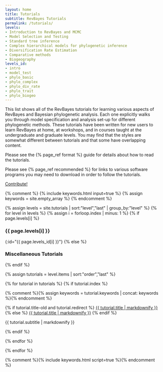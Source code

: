 ```yaml
---
layout: home
title: Tutorials
subtitle: RevBayes Tutorials
permalink: /tutorials/
levels:
- Introduction to RevBayes and MCMC
- Model Selection and Testing
- Standard tree inference
- Complex hierarchical models for phylogenetic inference
- Diversification Rate Estimation
- Comparative methods
- Biogeography
levels_id:
- intro
- model_test
- phylo_basic
- phylo_complex
- phylo_div_rate
- phylo_trait
- phylo_biogeo
---
```


This list shows all of the RevBayes tutorials for learning various aspects of RevBayes and Bayesian phylogenetic analysis.
Each one explicitly walks you through model specification and analysis set-up for different phylogenetic methods.
These tutorials have been written for new users to learn RevBayes at home, at workshops, and in courses taught at the undergraduate and graduate levels. 
You may find that the styles are somewhat different between tutorials and that some  have overlapping content. 

Please see the {% page_ref format %} guide for details about how to read the tutorials.

Please see {% page_ref recommended %} for links to various software programs you may need to download in order to follow the tutorials.

<a href="{% page_url tutorial %}" class="btn btn-warning" role="button">Contribute!</a>

{% comment %}
{% include keywords.html input=true %}
{% assign keywords = site.empty_array %}
{% endcomment %}

{% assign levels = site.tutorials | sort:"level","last" | group_by:"level" %}
{% for level in levels %}
{% assign i = forloop.index | minus: 1 %}
{% if page.levels[i] %}
<h3>{{ page.levels[i] }}</h3>{:id="{{ page.levels_id[i] }}"}
{% else %}
<h3>Miscellaneous Tutorials</h3>
{% endif %}

{% assign tutorials = level.items | sort:"order","last" %}

<div class="tutorialbox">
{% for tutorial in tutorials %}
{% if tutorial.index %}

{% comment %}{% assign keywords = tutorial.keywords | concat: keywords %}{% endcomment %}

<div class="tutorial {{ tutorial.keywords | join:' '}}">
{% if tutorial.title-old and tutorial.redirect %}
<a class="title" href="https://github.com/revbayes/revbayes_tutorial/raw/master/tutorial_TeX/{{ tutorial.title-old }}/{{ tutorial.title-old }}.pdf">{{ tutorial.title | markdownify }}</a>
{% else %}
<a class="title" href="{{ site.baseurl }}{{ tutorial.url }}">{{ tutorial.title | markdownify }}</a>
{% endif %}
<p class="subtitle" >{{ tutorial.subtitle | markdownify }}</p>
</div>
{% endif %}

{% endfor %}
</div>

{% endfor %}

{% comment %}{% include keywords.html script=true %}{% endcomment %}

